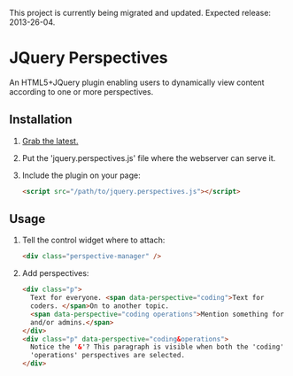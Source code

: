 This project is currently being migrated and updated. Expected release:
2013-26-04.

JQuery Perspectives
===================
An HTML5+JQuery plugin enabling users to dynamically view content according to
one or more perspectives.

Installation
------------
1.  [Grab the latest.](https://github.com/DogFoodSoftware/jquery-perspectives/archive/master.zip)
2.  Put the 'jquery.perspectives.js' file where the webserver can serve it.
3.  Include the plugin on your page:

    ```HTML
    <script src="/path/to/jquery.perspectives.js"></script>
    ```

Usage
-----
1.  Tell the control widget where to attach:

    ```HTML
    <div class="perspective-manager" />
    ```

2.  Add perspectives:

    ```HTML
    <div class="p">
      Text for everyone. <span data-perspective="coding">Text for
      coders. </span>On to another topic.
      <span data-perspective="coding operations">Mention something for coders
      and/or admins.</span>
    </div>
    <div class="p" data-perspective="coding&operations">
      Notice the '&'? This paragraph is visible when both the 'coding' and
      'operations' perspectives are selected.
    </div>
    ```
